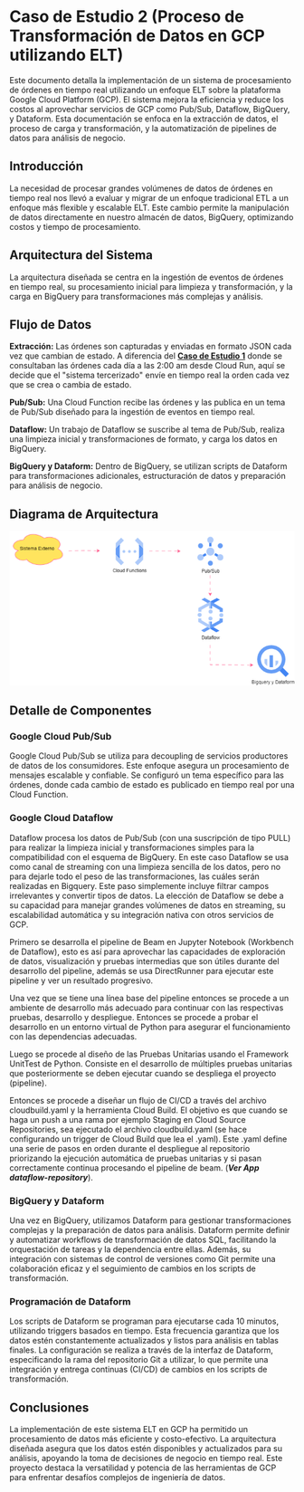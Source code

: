 # Caso de Estudio 2 (Proceso de Transformación de Datos en GCP utilizando ELT)

Este documento detalla la implementación de un sistema de procesamiento de órdenes en tiempo real utilizando un enfoque ELT sobre la plataforma Google Cloud Platform (GCP). El sistema mejora la eficiencia y reduce los costos al aprovechar servicios de GCP como Pub/Sub, Dataflow, BigQuery, y Dataform. Esta documentación se enfoca en la extracción de datos, el proceso de carga y transformación, y la automatización de pipelines de datos para análisis de negocio.

## Introducción
La necesidad de procesar grandes volúmenes de datos de órdenes en tiempo real nos llevó a evaluar y migrar de un enfoque tradicional ETL a un enfoque más flexible y escalable ELT. Este cambio permite la manipulación de datos directamente en nuestro almacén de datos, BigQuery, optimizando costos y tiempo de procesamiento.

## Arquitectura del Sistema
La arquitectura diseñada se centra en la ingestión de eventos de órdenes en tiempo real, su procesamiento inicial para limpieza y transformación, y la carga en BigQuery para transformaciones más complejas y análisis.

## Flujo de Datos
**Extracción:** Las órdenes son capturadas y enviadas en formato JSON cada vez que cambian de estado. A diferencia del **[Caso de Estudio 1](https://github.com/rocamil85/Caso-de-Estudio-1-Aproximacion-ETL)** donde se consultaban las órdenes cada día a las 2:00 am desde Cloud Run, aquí se decide que el "sistema tercerizado" envíe en tiempo real la orden cada vez que se crea o cambia de estado.

**Pub/Sub:** Una Cloud Function recibe las órdenes y las publica en un tema de Pub/Sub diseñado para la ingestión de eventos en tiempo real.

**Dataflow:** Un trabajo de Dataflow se suscribe al tema de Pub/Sub, realiza una limpieza inicial y transformaciones de formato, y carga los datos en BigQuery.

**BigQuery y Dataform:** Dentro de BigQuery, se utilizan scripts de Dataform para transformaciones adicionales, estructuración de datos y preparación para análisis de negocio.

## Diagrama de Arquitectura
![Arquitectura ELT](Img/arquitectura_elt.png) 

## Detalle de Componentes
### Google Cloud Pub/Sub
Google Cloud Pub/Sub se utiliza para decoupling de servicios productores de datos de los consumidores. Este enfoque asegura un procesamiento de mensajes escalable y confiable. Se configuró un tema específico para las órdenes, donde cada cambio de estado es publicado en tiempo real por una Cloud Function.

### Google Cloud Dataflow
Dataflow procesa los datos de Pub/Sub (con una suscripción de tipo PULL) para realizar la limpieza inicial y transformaciones simples para la compatibilidad con el esquema de BigQuery. En este caso Dataflow se usa como canal de streaming con una limpieza sencilla de los datos, pero no para dejarle todo el peso de las transformaciones, las cuáles serán realizadas en Bigquery. Este paso simplemente incluye filtrar campos irrelevantes y convertir tipos de datos. La elección de Dataflow se debe a su capacidad para manejar grandes volúmenes de datos en streaming, su escalabilidad automática y su integración nativa con otros servicios de GCP.

Primero se desarrolla el pipeline de Beam en Jupyter Notebook (Workbench de Dataflow), esto es así para aprovechar las capacidades de exploración de datos, visualización y pruebas intermedias que son útiles durante del desarrollo del pipeline, además se usa DirectRunner para ejecutar este pipeline y ver un resultado progresivo.

Una vez que se tiene una línea base del pipeline entonces se procede a un ambiente de desarrollo más adecuado para continuar con las respectivas pruebas, desarrollo y despliegue. Entonces se procede a probar el desarrollo en un entorno virtual de Python para asegurar el funcionamiento con las dependencias adecuadas.

Luego se procede al diseño de las Pruebas Unitarias usando el Framework UnitTest de Python. Consiste en el desarrollo de múltiples pruebas unitarias que posteriormente se deben ejecutar cuando se despliega el proyecto (pipeline).

Entonces se procede a diseñar un flujo de CI/CD a través del archivo cloudbuild.yaml y la herramienta Cloud Build. El objetivo es que cuando se haga un push a una rama por ejemplo Staging en Cloud Source Repositories, sea ejecutado el archivo cloudbuild.yaml (se hace configurando un trigger de Cloud Build que lea el .yaml). Este .yaml define una serie de pasos en orden durante el despliegue al repositorio priorizando la ejecución automática de pruebas unitarias y si pasan correctamente continua procesando el pipeline de beam. (_**Ver App dataflow-repository**_).


### BigQuery y Dataform
Una vez en BigQuery, utilizamos Dataform para gestionar transformaciones complejas y la preparación de datos para análisis. Dataform permite definir y automatizar workflows de transformación de datos SQL, facilitando la orquestación de tareas y la dependencia entre ellas. Además, su integración con sistemas de control de versiones como Git permite una colaboración eficaz y el seguimiento de cambios en los scripts de transformación.

### Programación de Dataform
Los scripts de Dataform se programan para ejecutarse cada 10 minutos, utilizando triggers basados en tiempo. Esta frecuencia garantiza que los datos estén constantemente actualizados y listos para análisis en tablas finales. La configuración se realiza a través de la interfaz de Dataform, especificando la rama del repositorio Git a utilizar, lo que permite una integración y entrega continuas (CI/CD) de cambios en los scripts de transformación.

## Conclusiones
La implementación de este sistema ELT en GCP ha permitido un procesamiento de datos más eficiente y costo-efectivo. La arquitectura diseñada asegura que los datos estén disponibles y actualizados para su análisis, apoyando la toma de decisiones de negocio en tiempo real. Este proyecto destaca la versatilidad y potencia de las herramientas de GCP para enfrentar desafíos complejos de ingeniería de datos.
